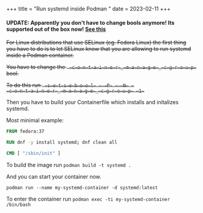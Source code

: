 +++
title = "Run systemd inside Podman "
date = 2023-02-11
+++

#### UPDATE: Apparently you don't have to change bools anymore! Its supported out of the box now! [See this](https://github.com/coreos/fedora-coreos-tracker/issues/397#issuecomment-1343214681)

<strike>For Linux distributions that use SELinux (eg. Fedora Linux) the first thing you have to do is to let SELinux know that you are allowing to run systemd inside a Podman container.</strike>

<strike>You have to change the ` ̶c̶o̶n̶t̶a̶i̶n̶e̶r̶_̶m̶a̶n̶a̶g̶e̶_̶c̶g̶r̶o̶u̶p̶` bool.</strike>

<strike>To do this run ` ̶s̶e̶t̶s̶e̶b̶o̶o̶l̶ ̶-̶P̶ ̶-̶N̶ ̶c̶o̶n̶t̶a̶i̶n̶e̶r̶_̶m̶a̶n̶a̶g̶e̶_̶c̶g̶r̶o̶u̶p̶ ̶1̶`</strike>

Then you have to build your Containerfile which installs and initalizes systemd.

Most minimal example:

```dockerfile
FROM fedora:37

RUN dnf -y install systemd; dnf clean all

CMD [ "/sbin/init" ]
```

To build the image run `podman build -t systemd .`

And you can start your container now.

`podman run --name my-systemd-container -d systemd:latest`

To enter the container run `podman exec -ti my-systemd-container /bin/bash`
